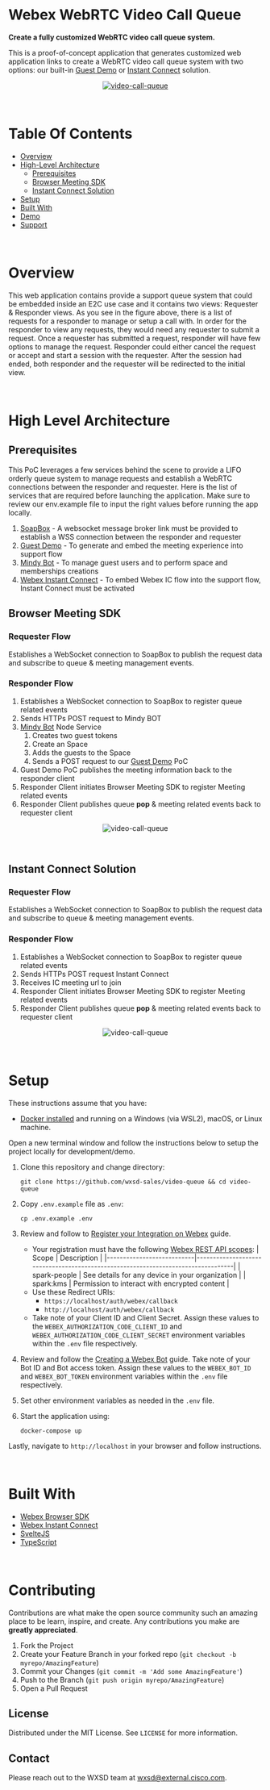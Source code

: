 # Webex WebRTC Video Call Queue

**Create a fully customized WebRTC video call queue system.**

This is a proof-of-concept application that generates customized web application links to create a WebRTC video call queue system with two options: our built-in [Guest Demo](https://github.com/wxsd-sales/wxsd-guest-demo) or [Instant Connect](https://instant.webex.com/) solution.

<p align="center">
   <a href="https://app.vidcast.io/share/d5289588-9810-4e4a-9ea5-b85b61816cc3" target="_blank">
       <img src="static/readme/videoQueue.gif" alt="video-call-queue"/>
    </a>
</p>

</br >

# Table Of Contents

- [Overview](#overview)
- [High-Level Architecture](#high-level-architecture)
  - [Prerequisites](#prerequisites)
  - [Browser Meeting SDK](#browser-meeting-sdk)
  - [Instant Connect Solution](#instnat-connect-solution)
- [Setup](#setup)
- [Built With](#built-with)
- [Demo](#demo)
- [Support](#support)

<br />

# Overview

This web application contains provide a support queue system that could be embedded inside an E2C use case and it contains two views: Requester & Responder views. As you see in the figure above, there is a list of requests for a responder to manage or setup a call with. In order for the responder to view any requests, they would need any requester to submit a request. Once a requester has submitted a request, responder will have few options to manage the request. Responder could either cancel the request or accept and start a session with the requester. After the session had ended, both responder and the requester will be redirected to the initial view.

<br />

# High Level Architecture

## Prerequisites

This PoC leverages a few services behind the scene to provide a LIFO orderly queue system to manage requests and establish a WebRTC connections between the responder and requester. Here is the list of services that are required before launching the application. Make sure to review our env.example file to input the right values before running the app locally.

<ol>
<li><a href="https://github.com/wxsd-sales/soapbox" target="_blank">SoapBox</a> - A websocket message broker link must be provided to establish a WSS connection between the responder and requester</li>
<li><a href="https://github.com/wxsd-sales/wxsd-guest-demo" target="_blank">Guest Demo</a> - To generate and embed the meeting experience into support flow</li>
<li><a href="https://github.com/wxsd-sales/mindy-bot-refactored" target="_blank">Mindy Bot</a> - To manage guest users and to perform space and memberships creations</li>
<li><a href="https://instant.webex.com/" target="_blank">Webex Instant Connect</a> - To embed Webex IC flow into the support flow, Instant Connect must be activated</li>
</ol>

## Browser Meeting SDK

### Requester Flow

Establishes a WebSocket connection to SoapBox to publish the request data and subscribe to queue & meeting management events.

### Responder Flow

<ol>
<li>Establishes a WebSocket connection to SoapBox to register queue related events</li>
<li>Sends HTTPs POST request to Mindy BOT</li>
<li><a href="https://github.com/wxsd-sales/mindy-bot-refactored" target="_blank" >Mindy Bot</a> Node Service
   <ol>
      <li> Creates two guest tokens</li>
      <li> Create an Space</li>
      <li> Adds the guests to the Space</li>
      <li> Sends a POST request to our <a href="https://github.com/wxsd-sales/wxsd-guest-demo" target="_blank" >Guest Demo</a> PoC</li>
   </ol>
</li>
<li> Guest Demo PoC publishes the meeting information back to the responder client</li>
<li> Responder Client initiates Browser Meeting SDK to register Meeting related events </li>
<li> Responder Client publishes queue <strong>pop</strong> & meeting related events back to requester client </li>
</li>
</ol>
<p align="center">
   <img src="static/flows/VCQ/Slide1.png" alt="video-call-queue"/>
</p>

<br />

## Instant Connect Solution

### Requester Flow

Establishes a WebSocket connection to SoapBox to publish the request data and subscribe to queue & meeting management events.

### Responder Flow

<ol>
<li> Establishes a WebSocket connection to SoapBox to register queue related events</li>
<li> Sends HTTPs POST request Instant Connect</li>
<li> Receives IC meeting url to join </li>
<li> Responder Client initiates Browser Meeting SDK to register Meeting related events </li>
<li> Responder Client publishes queue <strong>pop</strong> & meeting related events back to requester client </li>
</li>
</ol>
<p align="center">
   <img src="static/flows/VCQ/Slide1.png" alt="video-call-queue"/>
</p>

<br />

# Setup

These instructions assume that you have:

- [Docker installed](https://docs.docker.com/engine/install/) and running on a Windows (via WSL2), macOS, or Linux machine.

Open a new terminal window and follow the instructions below to setup the project locally for development/demo.

1. Clone this repository and change directory:

   ```
   git clone https://github.com/wxsd-sales/video-queue && cd video-queue
   ```

2. Copy `.env.example` file as `.env`:

   ```
   cp .env.example .env
   ```

3. Review and follow to [Register your Integration on Webex](https://developer.webex.com/docs/integrations#registering-your-integration) guide.

   - Your registration must have the following [Webex REST API scopes](https://developer.webex.com/docs/integrations#scopes):
     | Scope | Description |
     |---------------------------|----------------------------------------------------------------------------------|
     | spark-people | See details for any device in your organization |
     | spark:kms | Permission to interact with encrypted content |
   - Use these Redirect URIs:
     - `https://localhost/auth/webex/callback`
     - `http://localhost/auth/webex/callback`
   - Take note of your Client ID and Client Secret. Assign these values to the `WEBEX_AUTHORIZATION_CODE_CLIENT_ID`
     and `WEBEX_AUTHORIZATION_CODE_CLIENT_SECRET` environment variables within the `.env` file respectively.

4. Review and follow the [Creating a Webex Bot](https://developer.webex.com/docs/bots#creating-a-webex-bot) guide.
   Take note of your Bot ID and Bot access token. Assign these values to the `WEBEX_BOT_ID` and
   `WEBEX_BOT_TOKEN` environment variables within the `.env` file respectively.

5. Set other environment variables as needed in the `.env` file.

6. Start the application using:
   ```
   docker-compose up
   ```

Lastly, navigate to `http://localhost` in your browser and follow instructions.

<br />

# Built With

- [Webex Browser SDK](https://github.com/webex/webex-js-sdk)
- [Webex Instant Connect](https://instant.webex.com/)
- [SvelteJS](https://reactjs.org)
- [TypeScript](https://www.typescriptlang.org/)

<br />

<!-- CONTRIBUTING -->

# Contributing

Contributions are what make the open source community such an amazing place to be learn, inspire, and create. Any contributions you make are **greatly appreciated**.

1. Fork the Project
2. Create your Feature Branch in your forked repo (`git checkout -b myrepo/AmazingFeature`)
3. Commit your Changes (`git commit -m 'Add some AmazingFeature'`)
4. Push to the Branch (`git push origin myrepo/AmazingFeature`)
5. Open a Pull Request

<!-- LICENSE -->

## License

Distributed under the MIT License. See `LICENSE` for more information.

<!-- CONTACT -->

## Contact

Please reach out to the WXSD team at [wxsd@external.cisco.com](mailto:wxsd@external.cisco.com?cc=ashessin@cisco.com&subject=Azure%20Group%20Sync).
